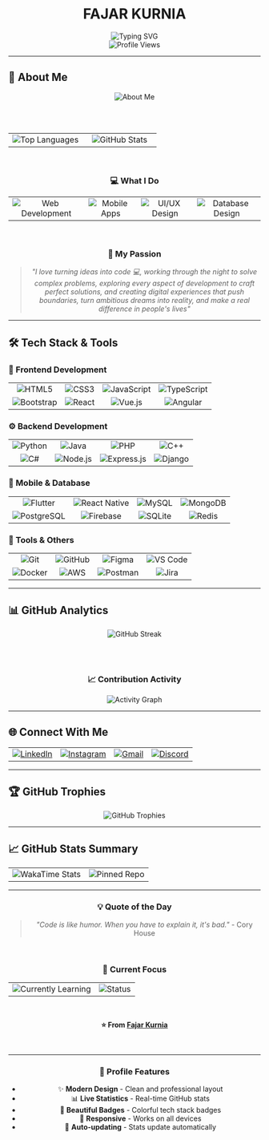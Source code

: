 <div align="center">

# **FAJAR KURNIA**

<img src="https://readme-typing-svg.demolab.com?font=Fira+Code&size=28&duration=3000&pause=1000&color=00D4FF&center=true&vCenter=true&width=600&lines=Full+Stack+Developer;Mobile+App+Developer;UI%2FUX+Enthusiast;Tech+Innovator;Digital+Creator" alt="Typing SVG" />

<br/>

<img src="https://komarev.com/ghpvc/?username=fajarkurnia0388&label=Profile%20views&color=00D4FF&style=for-the-badge" alt="Profile Views" />

</div>

---

## 🎯 **About Me**

<div align="center">

<img src="https://readme-typing-svg.demolab.com?font=Fira+Code&size=18&duration=2000&pause=1000&color=00D4FF&center=true&vCenter=true&width=500&lines=Passionate+Full+Stack+Developer;Creating+amazing+digital+experiences;Always+learning+new+technologies;Building+the+future+with+code" alt="About Me" />

<br/><br/>

<table>
  <tr>
    <td align="center" width="50%">
      <img src="https://github-readme-stats.vercel.app/api/top-langs/?username=fajarkurnia0388&layout=compact&theme=tokyonight&hide_border=true" alt="Top Languages" />
    </td>
    <td align="center" width="50%">
      <img src="https://github-readme-stats.vercel.app/api?username=fajarkurnia0388&show_icons=true&theme=tokyonight&hide_border=true&count_private=true" alt="GitHub Stats" />
    </td>
  </tr>
</table>

<br/>

### 💻 **What I Do**

<table>
  <tr>
    <td align="center">
      <img src="https://img.shields.io/badge/Web_Development-FF6B6B?style=for-the-badge&logo=html5&logoColor=white" alt="Web Development" />
    </td>
    <td align="center">
      <img src="https://img.shields.io/badge/Mobile_Apps-4ECDC4?style=for-the-badge&logo=flutter&logoColor=white" alt="Mobile Apps" />
    </td>
    <td align="center">
      <img src="https://img.shields.io/badge/UI%2FUX_Design-45B7D1?style=for-the-badge&logo=figma&logoColor=white" alt="UI/UX Design" />
    </td>
    <td align="center">
      <img src="https://img.shields.io/badge/Database_Design-96CEB4?style=for-the-badge&logo=mysql&logoColor=white" alt="Database Design" />
    </td>
  </tr>
</table>

<br/>

### 🎨 **My Passion**

> _"I love turning ideas into code 💻, working through the night to solve complex problems, exploring every aspect of development to craft perfect solutions, and creating digital experiences that push boundaries, turn ambitious dreams into reality, and make a real difference in people's lives"_

</div>

---

## 🛠️ **Tech Stack & Tools**

### **🎨 Frontend Development**

<table>
  <tr>
    <td align="center">
      <img src="https://img.shields.io/badge/HTML5-E34F26?style=for-the-badge&logo=html5&logoColor=white" alt="HTML5" />
    </td>
    <td align="center">
      <img src="https://img.shields.io/badge/CSS3-1572B6?style=for-the-badge&logo=css3&logoColor=white" alt="CSS3" />
    </td>
    <td align="center">
      <img src="https://img.shields.io/badge/JavaScript-F7DF1E?style=for-the-badge&logo=javascript&logoColor=black" alt="JavaScript" />
    </td>
    <td align="center">
      <img src="https://img.shields.io/badge/TypeScript-007ACC?style=for-the-badge&logo=typescript&logoColor=white" alt="TypeScript" />
    </td>
  </tr>
  <tr>
    <td align="center">
      <img src="https://img.shields.io/badge/Bootstrap-563D7C?style=for-the-badge&logo=bootstrap&logoColor=white" alt="Bootstrap" />
    </td>
    <td align="center">
      <img src="https://img.shields.io/badge/React-61DAFB?style=for-the-badge&logo=react&logoColor=black" alt="React" />
    </td>
    <td align="center">
      <img src="https://img.shields.io/badge/Vue.js-4FC08D?style=for-the-badge&logo=vue.js&logoColor=white" alt="Vue.js" />
    </td>
    <td align="center">
      <img src="https://img.shields.io/badge/Angular-DD0031?style=for-the-badge&logo=angular&logoColor=white" alt="Angular" />
    </td>
  </tr>
</table>

### **⚙️ Backend Development**

<table>
  <tr>
    <td align="center">
      <img src="https://img.shields.io/badge/Python-3776AB?style=for-the-badge&logo=python&logoColor=white" alt="Python" />
    </td>
    <td align="center">
      <img src="https://img.shields.io/badge/Java-ED8B00?style=for-the-badge&logo=openjdk&logoColor=white" alt="Java" />
    </td>
    <td align="center">
      <img src="https://img.shields.io/badge/PHP-777BB4?style=for-the-badge&logo=php&logoColor=white" alt="PHP" />
    </td>
    <td align="center">
      <img src="https://img.shields.io/badge/C++-00599C?style=for-the-badge&logo=c%2B%2B&logoColor=white" alt="C++" />
    </td>
  </tr>
  <tr>
    <td align="center">
      <img src="https://img.shields.io/badge/C%23-239120?style=for-the-badge&logo=c-sharp&logoColor=white" alt="C#" />
    </td>
    <td align="center">
      <img src="https://img.shields.io/badge/Node.js-339933?style=for-the-badge&logo=node.js&logoColor=white" alt="Node.js" />
    </td>
    <td align="center">
      <img src="https://img.shields.io/badge/Express.js-000000?style=for-the-badge&logo=express&logoColor=white" alt="Express.js" />
    </td>
    <td align="center">
      <img src="https://img.shields.io/badge/Django-092E20?style=for-the-badge&logo=django&logoColor=white" alt="Django" />
    </td>
  </tr>
</table>

### **📱 Mobile & Database**

<table>
  <tr>
    <td align="center">
      <img src="https://img.shields.io/badge/Flutter-02569B?style=for-the-badge&logo=flutter&logoColor=white" alt="Flutter" />
    </td>
    <td align="center">
      <img src="https://img.shields.io/badge/React_Native-61DAFB?style=for-the-badge&logo=react&logoColor=black" alt="React Native" />
    </td>
    <td align="center">
      <img src="https://img.shields.io/badge/MySQL-00000F?style=for-the-badge&logo=mysql&logoColor=white" alt="MySQL" />
    </td>
    <td align="center">
      <img src="https://img.shields.io/badge/MongoDB-4EA94B?style=for-the-badge&logo=mongodb&logoColor=white" alt="MongoDB" />
    </td>
  </tr>
  <tr>
    <td align="center">
      <img src="https://img.shields.io/badge/PostgreSQL-316192?style=for-the-badge&logo=postgresql&logoColor=white" alt="PostgreSQL" />
    </td>
    <td align="center">
      <img src="https://img.shields.io/badge/Firebase-FFCA28?style=for-the-badge&logo=firebase&logoColor=black" alt="Firebase" />
    </td>
    <td align="center">
      <img src="https://img.shields.io/badge/SQLite-003B57?style=for-the-badge&logo=sqlite&logoColor=white" alt="SQLite" />
    </td>
    <td align="center">
      <img src="https://img.shields.io/badge/Redis-DC382D?style=for-the-badge&logo=redis&logoColor=white" alt="Redis" />
    </td>
  </tr>
</table>

### **🔧 Tools & Others**

<table>
  <tr>
    <td align="center">
      <img src="https://img.shields.io/badge/Git-F05032?style=for-the-badge&logo=git&logoColor=white" alt="Git" />
    </td>
    <td align="center">
      <img src="https://img.shields.io/badge/GitHub-100000?style=for-the-badge&logo=github&logoColor=white" alt="GitHub" />
    </td>
    <td align="center">
      <img src="https://img.shields.io/badge/Figma-F24E1E?style=for-the-badge&logo=figma&logoColor=white" alt="Figma" />
    </td>
    <td align="center">
      <img src="https://img.shields.io/badge/VS_Code-007ACC?style=for-the-badge&logo=visual-studio-code&logoColor=white" alt="VS Code" />
    </td>
  </tr>
  <tr>
    <td align="center">
      <img src="https://img.shields.io/badge/Docker-2496ED?style=for-the-badge&logo=docker&logoColor=white" alt="Docker" />
    </td>
    <td align="center">
      <img src="https://img.shields.io/badge/AWS-232F3E?style=for-the-badge&logo=amazon-aws&logoColor=white" alt="AWS" />
    </td>
    <td align="center">
      <img src="https://img.shields.io/badge/Postman-FF6C37?style=for-the-badge&logo=postman&logoColor=white" alt="Postman" />
    </td>
    <td align="center">
      <img src="https://img.shields.io/badge/Jira-0052CC?style=for-the-badge&logo=jira&logoColor=white" alt="Jira" />
    </td>
  </tr>
</table>

---

## 📊 **GitHub Analytics**

<div align="center">

<img src="https://github-readme-streak-stats.herokuapp.com/?user=fajarkurnia0388&theme=tokyonight" alt="GitHub Streak" />

<br/><br/>

### 📈 **Contribution Activity**

<img src="https://github-readme-activity-graph.vercel.app/graph?username=fajarkurnia0388&theme=tokyonight&hide_border=true&bg_color=0D1117&color=58A6FF&line=58A6FF&point=58A6FF&area=true&hide_title=false" alt="Activity Graph" />

</div>

---

## 🌐 **Connect With Me**

<div align="center">

<table>
  <tr>
    <td align="center">
      <a href="https://linkedin.com/in/fajar-kurnia-it388">
        <img src="https://img.shields.io/badge/LinkedIn-0077B5?style=for-the-badge&logo=linkedin&logoColor=white" alt="LinkedIn" />
      </a>
    </td>
    <td align="center">
      <a href="https://instagram.com/fakur0388">
        <img src="https://img.shields.io/badge/Instagram-E4405F?style=for-the-badge&logo=instagram&logoColor=white" alt="Instagram" />
      </a>
    </td>
    <td align="center">
      <a href="mailto:fajarkurnia2903@gmail.com">
        <img src="https://img.shields.io/badge/Gmail-D14836?style=for-the-badge&logo=gmail&logoColor=white" alt="Gmail" />
      </a>
    </td>
    <td align="center">
      <a href="https://discord.gg/">
        <img src="https://img.shields.io/badge/Discord-7289DA?style=for-the-badge&logo=discord&logoColor=white" alt="Discord" />
      </a>
    </td>
  </tr>
</table>

</div>

---

## 🏆 **GitHub Trophies**

<div align="center">

<img src="https://github-profile-trophy.vercel.app/?username=fajarkurnia0388&theme=tokyonight&no-frame=true&no-bg=true&margin-w=4&row=1&column=7" alt="GitHub Trophies" />

</div>

---

## 📈 **GitHub Stats Summary**

<div align="center">

<table>
  <tr>
    <td align="center">
      <img src="https://github-readme-stats.vercel.app/api/wakatime?username=fajarkurnia0388&theme=tokyonight&hide_border=true&layout=compact" alt="WakaTime Stats" />
    </td>
    <td align="center">
      <img src="https://github-readme-stats.vercel.app/api/pin/?username=fajarkurnia0388&repo=fajarkurnia0388&theme=tokyonight&hide_border=true" alt="Pinned Repo" />
    </td>
  </tr>
</table>

</div>

---

<div align="center">

### 💡 **Quote of the Day**

> _"Code is like humor. When you have to explain it, it's bad."_ - Cory House

<br/>

### 🎯 **Current Focus**

<table>
  <tr>
    <td align="center">
      <img src="https://img.shields.io/badge/Currently_Learning-New_Technologies-FF6B6B?style=for-the-badge&logo=github&logoColor=white" alt="Currently Learning" />
    </td>
    <td align="center">
      <img src="https://img.shields.io/badge/Status-Available_for_Collaboration-4ECDC4?style=for-the-badge&logo=github&logoColor=white" alt="Status" />
    </td>
  </tr>
</table>

<br/>

**⭐ From [Fajar Kurnia](https://github.com/fajarkurnia0388)**

<br/>

---

### 🚀 **Profile Features**

- ✨ **Modern Design** - Clean and professional layout
- 📊 **Live Statistics** - Real-time GitHub stats
- 🎨 **Beautiful Badges** - Colorful tech stack badges
- 📱 **Responsive** - Works on all devices
- 🔄 **Auto-updating** - Stats update automatically

</div>
